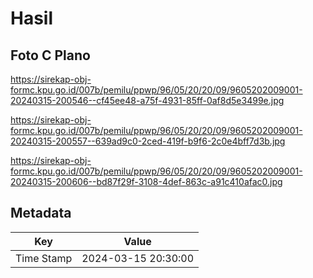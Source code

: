 # Hasil

## Foto C Plano

https://sirekap-obj-formc.kpu.go.id/007b/pemilu/ppwp/96/05/20/20/09/9605202009001-20240315-200546--cf45ee48-a75f-4931-85ff-0af8d5e3499e.jpg

https://sirekap-obj-formc.kpu.go.id/007b/pemilu/ppwp/96/05/20/20/09/9605202009001-20240315-200557--639ad9c0-2ced-419f-b9f6-2c0e4bff7d3b.jpg

https://sirekap-obj-formc.kpu.go.id/007b/pemilu/ppwp/96/05/20/20/09/9605202009001-20240315-200606--bd87f29f-3108-4def-863c-a91c410afac0.jpg


## Metadata

| Key        | Value               |
| ---------- | ------------------- |
| Time Stamp | 2024-03-15 20:30:00 |



